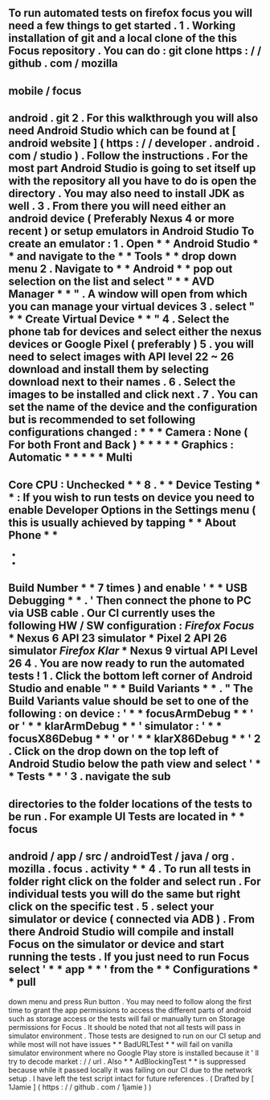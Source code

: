 To
run
automated
tests
on
firefox
focus
you
will
need
a
few
things
to
get
started
.
1
.
Working
installation
of
git
and
a
local
clone
of
the
this
Focus
repository
.
You
can
do
:
git
clone
https
:
/
/
github
.
com
/
mozilla
-
mobile
/
focus
-
android
.
git
2
.
For
this
walkthrough
you
will
also
need
Android
Studio
which
can
be
found
at
[
android
website
]
(
https
:
/
/
developer
.
android
.
com
/
studio
)
.
Follow
the
instructions
.
For
the
most
part
Android
Studio
is
going
to
set
itself
up
with
the
repository
all
you
have
to
do
is
open
the
directory
.
You
may
also
need
to
install
JDK
as
well
.
3
.
From
there
you
will
need
either
an
android
device
(
Preferably
Nexus
4
or
more
recent
)
or
setup
emulators
in
Android
Studio
To
create
an
emulator
:
1
.
Open
*
*
Android
Studio
*
*
and
navigate
to
the
*
*
Tools
*
*
drop
down
menu
2
.
Navigate
to
*
*
Android
*
*
pop
out
selection
on
the
list
and
select
"
*
*
AVD
Manager
*
*
"
.
A
window
will
open
from
which
you
can
manage
your
virtual
devices
3
.
select
"
*
*
Create
Virtual
Device
*
*
"
4
.
Select
the
phone
tab
for
devices
and
select
either
the
nexus
devices
or
Google
Pixel
(
preferably
)
5
.
you
will
need
to
select
images
with
API
level
22
~
26
download
and
install
them
by
selecting
download
next
to
their
names
.
6
.
Select
the
images
to
be
installed
and
click
next
.
7
.
You
can
set
the
name
of
the
device
and
the
configuration
but
is
recommended
to
set
following
configurations
changed
:
*
*
*
Camera
:
None
(
For
both
Front
and
Back
)
*
*
*
*
*
Graphics
:
Automatic
*
*
*
*
*
Multi
-
Core
CPU
:
Unchecked
*
*
8
.
*
*
Device
Testing
*
*
:
If
you
wish
to
run
tests
on
device
you
need
to
enable
Developer
Options
in
the
Settings
menu
(
this
is
usually
achieved
by
tapping
*
*
About
Phone
*
*
-
>
*
*
Build
Number
*
*
7
times
)
and
enable
'
*
*
USB
Debugging
*
*
.
'
Then
connect
the
phone
to
PC
via
USB
cable
.
Our
CI
currently
uses
the
following
HW
/
SW
configuration
:
_Firefox
Focus_
*
Nexus
6
API
23
simulator
*
Pixel
2
API
26
simulator
_Firefox
Klar_
*
Nexus
9
virtual
API
Level
26
4
.
You
are
now
ready
to
run
the
automated
tests
!
1
.
Click
the
bottom
left
corner
of
Android
Studio
and
enable
"
*
*
Build
Variants
*
*
.
"
The
Build
Variants
value
should
be
set
to
one
of
the
following
:
on
device
:
'
*
*
focusArmDebug
*
*
'
or
'
*
*
klarArmDebug
*
*
'
simulator
:
'
*
*
focusX86Debug
*
*
'
or
'
*
*
klarX86Debug
*
*
'
2
.
Click
on
the
drop
down
on
the
top
left
of
Android
Studio
below
the
path
view
and
select
'
*
*
Tests
*
*
'
3
.
navigate
the
sub
-
directories
to
the
folder
locations
of
the
tests
to
be
run
.
For
example
UI
Tests
are
located
in
*
*
focus
-
android
/
app
/
src
/
androidTest
/
java
/
org
.
mozilla
.
focus
.
activity
*
*
4
.
To
run
all
tests
in
folder
right
click
on
the
folder
and
select
run
.
For
individual
tests
you
will
do
the
same
but
right
click
on
the
specific
test
.
5
.
select
your
simulator
or
device
(
connected
via
ADB
)
.
From
there
Android
Studio
will
compile
and
install
Focus
on
the
simulator
or
device
and
start
running
the
tests
.
If
you
just
need
to
run
Focus
select
'
*
*
app
*
*
'
from
the
*
*
Configurations
*
*
pull
-
down
menu
and
press
Run
button
.
You
may
need
to
follow
along
the
first
time
to
grant
the
app
permissions
to
access
the
different
parts
of
android
such
as
storage
access
or
the
tests
will
fail
or
manually
turn
on
Storage
permissions
for
Focus
.
It
should
be
noted
that
not
all
tests
will
pass
in
simulator
environment
.
Those
tests
are
designed
to
run
on
our
CI
setup
and
while
most
will
not
have
issues
*
*
BadURLTest
*
*
will
fail
on
vanilla
simulator
environment
where
no
Google
Play
store
is
installed
because
it
'
ll
try
to
decode
market
:
/
/
url
.
Also
*
*
AdBlockingTest
*
*
is
suppressed
because
while
it
passed
locally
it
was
failing
on
our
CI
due
to
the
network
setup
.
I
have
left
the
test
script
intact
for
future
references
.
(
Drafted
by
[
1Jamie
]
(
https
:
/
/
github
.
com
/
1jamie
)
)
